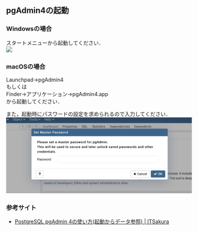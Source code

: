 ## pgAdmin4の起動
### Windowsの場合
スタートメニューから起動してください．  
![](https://itsakura.com/wp-content/uploads/2019/03/pgadmin4-db-create1.png)  

### macOSの場合
Launchpad->pgAdmin4  
もしくは  
Finder->アプリケーション->pgAdmin4.app  
から起動してください．  
  
また，起動時にパスワードの設定を求められるので入力してください．  
![](https://github.com/temp176/database-handson-document/blob/master/image/pgadmin-password.png)

### 参考サイト
* [PostgreSQL pgAdmin 4の使い方(起動からデータ参照) | ITSakura](https://itsakura.com/pgadmin4-db-create)
